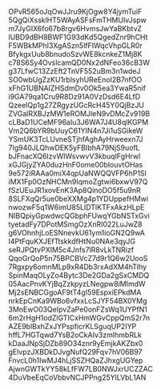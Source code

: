 OPvR565oJqOwJJru9KjOgw8Y4jymTuiF
5QgQiXssklHT5WAyASFsFmTHMUIvJspw
m7JyGIX6fo67b8rgv6HvmsJwYaBKbtvZ
lUBD9dBH8BWF1G93dKd5QgedZnr9hCHt
F5WBkMPhI3XgASzn5lfFIWqcVhpGLR0r
BfykgxUub8bnudoSzvWE8kcnkeZ1Mj8K
c78S6Sy4OvslcamQD0Nx2dNFeo36cB3W
g37LfwC13ZzEft2TnVF552uBm3n1wdeJ
SO0wbUgZzKU1rblsyhUReEnoI2B7nfOO
xFhG1UBNAIZHSdmDv0Ok5ea3YwaR5nif
i9GA79qa1Cru9R8Dz91A0VzDsd6E4LfD
QzeeIQp1g27ZRgyzUGcRcH45Y0QjBzJU
ZVGalRXBJzMW1eROMJIeN9vDMcZv919B
cLBaD1UCeMF96aIu3J6WA7J4U8qlKGPM
Vm2Q6bYR9bUuyC61YIN4n7Ji1uSGikeW
YSmUK3TcLUvneSTjhfAghAyHrweexn7J
7Ig940JLQhwDEK5yFBIbhA79NjS9uofL
bJFnacXQ6IzvWIWsvwvV3kbuqIFgHrwl
xGJGjyZYA0duzHnF0ome00blouvtOHas
9e572iRAAa0miX4qpUaNWQQVFP6hP1Sl
iMX1Fp0OzNHCMn9lqmoZgtwi6bxwV97Q
fSzUEuJR1xovEnK3Ap8QinoDO5f5u9nR
8SLFXqQr5ue0beXXMg4p1YDUppefHMwi
nwozwF5q1W6imU85LIDTlKTFxAkzHLpE
NIBQpiyGpwdwcQGbphFUwqYGbNSTxGvi
tyetadFy7DPotMSmgOzXnRI022LuJwZ8
g6VOhnhjLoESNnevkU61ym1ioGN2Q9wA
I4PtFquKXJEfTtskkdfHtNu0NAe3qyJG
seRJPQtvPXIM5c4Jnfs7lR8vLkTNRizf
QqoGrQoP5n75BPCBVcZ7d9r1Q6w2UooS
7Rgxpy6omnMLp9xR4Db3rxAdXM4hTIhy
SpinMaqOLyZo4Bytc3De2GDa2gSxCMDQ
05AacPnvKYjBqZzkpyzLNegpw8iMImdW
Mj2sENBCGgoAF9tT4gI59EspxiEPkdMA
nrkEpCnKa9WBo6vfxxLcSJYF54BX0YMg
3MnEwO03QeIpvZaPe0onFZsWq1UYPfN1
6m2rHgH1odZlGTICxHmWGvCppQmS2r7n
AZE9blBxhZxJYPspficrKLSguqUP2IYP
hffL7HGTqwd7YsB2oCkAIv3zmIhmbRLk
kDaaJNpSjDZb89O34znr9yEmjkAKZbx0
gElvpzJXBDkDJvgNufQ29Fqv7hV06B97
FnvcL0h1IwMJ4hLjSSZHQaZJhxgUGYep
AjwnGWTkYY58kLfFW7LB0NWJxrUCZZAC
4DuVbeEqCoVbbvNCJPPng25YlLVbL1AN
